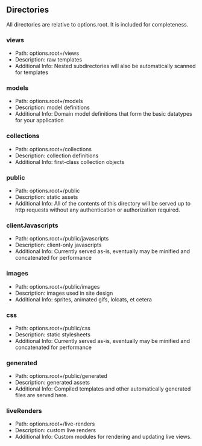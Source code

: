 ## Directories
 All directories are relative to options.root. It is included for completeness.


### views

 * Path: options.root+/views
 * Description: raw templates
 * Additional Info: Nested subdirectories will also be automatically scanned for templates

### models

 * Path: options.root+/models
 * Description: model definitions
 * Additional Info: Domain model definitions that form the basic datatypes for your application

### collections

 * Path: options.root+/collections
 * Description: collection definitions
 * Additional Info: first-class collection objects

### public

 * Path: options.root+/public
 * Description: static assets
 * Additional Info: All of the contents of this directory will be served up to http requests without any authentication or authorization required.

### clientJavascripts

 * Path: options.root+/public/javascripts
 * Description: client-only javascripts
 * Additional Info: Currently served as-is, eventually may be minified and concatenated for performance

### images

 * Path: options.root+/public/images
 * Description: images used in site design
 * Additional Info: sprites, animated gifs, lolcats, et cetera

### css

 * Path: options.root+/public/css
 * Description: static stylesheets
 * Additional Info: Currently served as-is, eventually may be minified and concatenated for performance

### generated

 * Path: options.root+/public/generated
 * Description: generated assets
 * Additional Info: Compiled templates and other automatically generated files are served here.

### liveRenders

 * Path: options.root+/live-renders
 * Description: custom live renders
 * Additional Info: Custom modules for rendering and updating live views.
